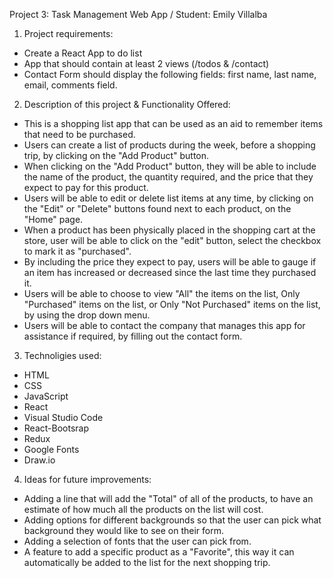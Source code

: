 Project 3: Task Management Web App / Student: Emily Villalba

1) Project requirements:
- Create a React App to do list
- App that should contain at least 2 views (/todos & /contact)
- Contact Form should display the following fields: first name, last name, email, comments field.

2) Description of this project & Functionality Offered:
- This is a shopping list app that can be used as an aid to remember items that need to be purchased.
- Users can create a list of products during the week, before a shopping trip, by clicking on the "Add Product" button.
- When clicking on the "Add Product" button, they will be able to include the name of the product, the quantity required, and the price that they expect to pay for this product.
- Users will be able to edit or delete list items at any time, by clicking on the "Edit" or "Delete" buttons found next to each product, on the "Home" page.
- When a product has been physically placed in the shopping cart at the store, user will be able to click on the "edit" button, select the checkbox to mark it as "purchased".
- By including the price they expect to pay, users will be able to gauge if an item has increased or decreased since the last time they purchased it.
- Users will be able to choose to view "All" the items on the list, Only "Purchased" items on the list, or Only "Not Purchased" items on the list, by using the drop down menu.
- Users will be able to contact the company that manages this app for assistance if required, by filling out the contact form.

3) Technoligies used:
- HTML
- CSS
- JavaScript
- React
- Visual Studio Code
- React-Bootsrap
- Redux
- Google Fonts
- Draw.io

4) Ideas for future improvements:
- Adding a line that will add the "Total" of all of the products, to have an estimate of how much all the products on the list will cost.
- Adding options for different backgrounds so that the user can pick what background they would like to see on their form. 
- Adding a selection of fonts that the user can pick from.
- A feature to add a specific product as a "Favorite", this way it can automatically be added to the list for the next shopping trip.




